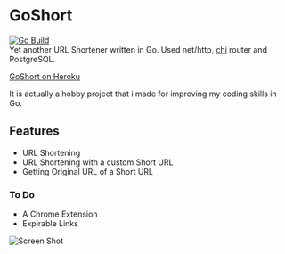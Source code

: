# GoShort
[![Go Build](https://github.com/batt0s/goshort/actions/workflows/go.yml/badge.svg)](https://github.com/batt0s/goshort/actions/workflows/go.yml)  
Yet another URL Shortener written in Go. Used net/http, [chi](https://github.com/go-chi/chi) router and PostgreSQL.  

[GoShort on Heroku](https://goshrt.herokuapp.com)   

It is actually a hobby project that i made for improving my coding skills in Go.


## Features
- URL Shortening
- URL Shortening with a custom Short URL
- Getting Original URL of a Short URL

### To Do 
- A Chrome Extension
- Expirable Links

![Screen Shot](https://i.imgur.com/bb5haxk.png)
